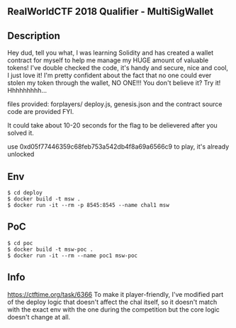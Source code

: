 RealWorldCTF 2018 Qualifier - MultiSigWallet
-----------------------

## Description

Hey dud, tell you what, I was learning Solidity and has created a wallet contract for myself to help me manage my HUGE amount of valuable tokens! I've double checked the code, it's handy and secure, nice and cool, I just love it! I'm pretty confident about the fact that no one could ever stolen my token through the wallet, NO ONE!!! You don't believe it? Try it! Hhhhhhhhh...

files provided: forplayers/
deploy.js, genesis.json and the contract source code are provided FYI.

It could take about 10-20 seconds for the flag to be delievered after you solved it.

use 0xd05f77446359c68feb753a542db4f8a69a6566c9 to play, it's already unlocked

## Env
```
$ cd deploy
$ docker build -t msw .
$ docker run -it --rm -p 8545:8545 --name chal1 msw
```

## PoC
```
$ cd poc
$ docker build -t msw-poc .
$ docker run -it --rm --name poc1 msw-poc
```

## Info
https://ctftime.org/task/6366
To make it player-friendly, I've modified part of the deploy logic that doesn't affect the chal itself, so it doesn't match with the exact env with the one during the competition but the core logic doesn't change at all.

